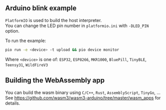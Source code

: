 ## Arduino blink example

`PlatformIO` is used to build the host interpreter.  
You can change the LED pin number in `platformio.ini` with `-DLED_PIN` option.

To run the example:
```sh
pio run -e <device> -t upload && pio device monitor
```
Where `<device>` is one of: `ESP32`, `ESP8266`, `MKR1000`, `BluePill`, `TinyBLE`, `Teensy31`, `WildFireV3`

## Building the WebAssembly app

You can build the wasm binary using `C/C++`, `Rust`, `AssemblyScript`, `TinyGo`, ...  
See https://github.com/wasm3/wasm3-arduino/tree/master/wasm_apps for details.
